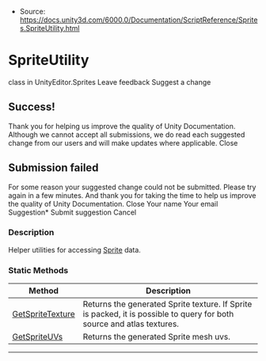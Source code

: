 * Source: https://docs.unity3d.com/6000.0/Documentation/ScriptReference/Sprites.SpriteUtility.html

# SpriteUtility
class in UnityEditor.Sprites
Leave feedback
Suggest a change
## Success!
Thank you for helping us improve the quality of Unity Documentation. Although we cannot accept all submissions, we do read each suggested change from our users and will make updates where applicable.
Close
## Submission failed
For some reason your suggested change could not be submitted. Please <a>try again</a> in a few minutes. And thank you for taking the time to help us improve the quality of Unity Documentation.
Close
Your name Your email Suggestion* Submit suggestion
Cancel
### Description
Helper utilities for accessing [Sprite](https://docs.unity3d.com/6000.0/Documentation/ScriptReference/Sprite.html) data.
### Static Methods
Method | Description  
---|---  
[GetSpriteTexture](https://docs.unity3d.com/6000.0/Documentation/ScriptReference/Sprites.SpriteUtility.GetSpriteTexture.html) | Returns the generated Sprite texture. If Sprite is packed, it is possible to query for both source and atlas textures.  
[GetSpriteUVs](https://docs.unity3d.com/6000.0/Documentation/ScriptReference/Sprites.SpriteUtility.GetSpriteUVs.html) | Returns the generated Sprite mesh uvs.  
* * *
